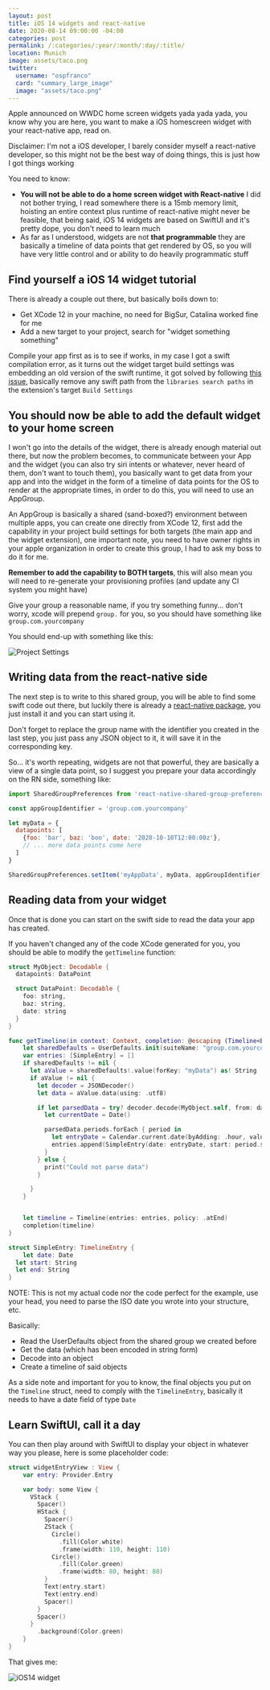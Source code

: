```yaml
---
layout: post
title: iOS 14 widgets and react-native
date: 2020-08-14 09:00:00 -04:00
categories: post
permalink: /:categories/:year/:month/:day/:title/
location: Munich
image: assets/taco.png
twitter:
  username: "ospfranco"
  card: "summary_large_image"
  image: "assets/taco.png"
---
```


Apple announced on WWDC home screen widgets yada yada yada, you know why you are here, you want to make a iOS homescreen widget with your react-native app, read on.

Disclaimer: I'm not a iOS developer, I barely consider myself a react-native developer, so this might not be the best way of doing things, this is just how I got things working

You need to know:
- **You will not be able to do a home screen widget with React-native** I did not bother trying, I read somewhere there is a 15mb memory limit, hoisting an entire context plus runtime of react-native might never be feasible, that being said, iOS 14 widgets are based on SwiftUI and it's pretty dope, you don't need to learn much
- As far as I understood, widgets are not **that programmable** they are basically a timeline of data points that get rendered by OS, so you will have very little control and or ability to do heavily programmatic stuff

## Find yourself a iOS 14 widget tutorial

There is already a couple out there, but basically boils down to:
- Get XCode 12 in your machine, no need for BigSur, Catalina worked fine for me
- Add a new target to your project, search for "widget something something"

Compile your app first as is to see if works, in my case I got a swift compilation error, as it turns out the widget target build settings was embedding an old version of the swift runtime, it got solved by following [this issue](https://github.com/facebook/react-native/issues/29246), basically remove any swift path from the `libraries search paths` in the extension's target `Build Settings`

## You should now be able to add the default widget to your home screen

I won't go into the details of the widget, there is already enough material out there, but now the problem becomes, to communicate between your App and the widget (you can also try siri intents or whatever, never heard of them, don't want to touch them), you basically want to get data from your app and into the widget in the form of a timeline of data points for the OS to render at the appropriate times, in order to do this, you will need to use an AppGroup.

An AppGroup is basically a shared (sand-boxed?) environment between multiple apps, you can create one directly from XCode 12, first add the capability in your project build settings for both targets (the main app and the widget extension), one important note, you need to have owner rights in your apple organization in order to create this group, I had to ask my boss to do it for me.

**Remember to add the capability to BOTH targets**, this will also mean you will need to re-generate your provisioning profiles (and update any CI system you might have)

Give your group a reasonable name, if you try something funny... don't worry, xcode will prepend `group.` for you, so you should have something like `group.com.yourcompany`

You should end-up with something like this:

![Project Settings]({{site.url}}/assets/BodyFastWidget2.png "Project Settings")

## Writing data from the react-native side

The next step is to write to this shared group, you will be able to find some swift code out there, but luckily there is already a [react-native package](https://github.com/KjellConnelly/react-native-shared-group-preferences/tree/master/ios), you just install it and you can start using it.

Don't forget to replace the group name with the identifier you created in the last step, you just pass any JSON object to it, it will save it in the corresponding key.

So... it's worth repeating, widgets are not that powerful, they are basically a view of a single data point, so I suggest you prepare your data accordingly on the RN side, something like:

```javascript
import SharedGroupPreferences from 'react-native-shared-group-preferences'

const appGroupIdentifier = 'group.com.yourcompany'

let myData = {
  datapoints: [
    {foo: 'bar', baz: 'boo', date: '2020-10-10T12:00:00z'},
    // ... more data points come here
  ]
}

SharedGroupPreferences.setItem('myAppData', myData, appGroupIdentifier)
```

## Reading data from your widget

Once that is done you can start on the swift side to read the data your app has created.

If you haven't changed any of the code XCode generated for you, you should be able to modify the `getTimeline` function:

```swift
struct MyObject: Decodable {
  datapoints: DataPoint

  struct DataPoint: Decodable {
    foo: string,
    baz: string,
    date: string
  }
}

func getTimeline(in context: Context, completion: @escaping (Timeline<Entry>) -> ()) {
    let sharedDefaults = UserDefaults.init(suiteName: "group.com.yourcompany")
    var entries: [SimpleEntry] = []
    if sharedDefaults != nil {
      let aValue = sharedDefaults!.value(forKey: "myData") as! String
      if aValue != nil {
        let decoder = JSONDecoder()
        let data = aValue.data(using: .utf8)

        if let parsedData = try? decoder.decode(MyObject.self, from: data!) {
          let currentDate = Date()

          parsedData.periods.forEach { period in
            let entryDate = Calendar.current.date(byAdding: .hour, value: 1, to: currentDate)!
            entries.append(SimpleEntry(date: entryDate, start: period.start, end: period.end))
          }
        } else {
          print("Could not parse data")
        }

      }
    }


    let timeline = Timeline(entries: entries, policy: .atEnd)
    completion(timeline)
}

struct SimpleEntry: TimelineEntry {
    let date: Date
  let start: String
  let end: String
}
```

NOTE: This is not my actual code nor the code perfect for the example, use your head, you need to parse the ISO date you wrote into your structure, etc.

Basically:
- Read the UserDefaults object from the shared group we created before
- Get the data (which has been encoded in string form)
- Decode into an object
- Create a timeline of said objects

As a side note and important for you to know, the final objects you put on the `Timeline` struct, need to comply with the `TimelineEntry`, basically it needs to have a date field of type `Date`

## Learn SwiftUI, call it a day
You can then play around with SwiftUI to display your object in whatever way you please, here is some placeholder code:

```swift
struct widgetEntryView : View {
    var entry: Provider.Entry

    var body: some View {
      VStack {
        Spacer()
        HStack {
          Spacer()
          ZStack {
            Circle()
              .fill(Color.white)
              .frame(width: 110, height: 110)
            Circle()
              .fill(Color.green)
              .frame(width: 80, height: 80)
          }
          Text(entry.start)
          Text(entry.end)
          Spacer()
        }
        Spacer()
      }
        .background(Color.green)
    }
}
```

That gives me:

![iOS14 widget]({{site.url}}/assets/BodyFastWidget.png "iOS14 widget")